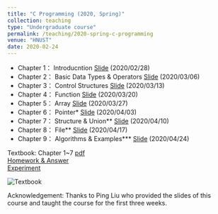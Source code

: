 ```yaml
---
title: "C Programming (2020, Spring)"
collection: teaching
type: "Undergraduate course"
permalink: /teaching/2020-spring-c-programming
venue: "HNUST"
date: 2020-02-24
---
```

* Chapter 1： Introducntion [Slide](http://guoshengkang.github.io/files/Chapt_1.ppt) (2020/02/28)
* Chapter 2： Basic Data Types & Operators [Slide](http://guoshengkang.github.io/files/2020_spring_c_programming/C语言程序设计__第2章.ppt) (2020/03/06)
* Chapter 3： Control Structures [Slide](http://guoshengkang.github.io/files/2020_spring_c_programming/C语言程序设计__第3章.ppt) (2020/03/13)
* Chapter 4： Function [Slide](http://guoshengkang.github.io/files/2020_spring_c_programming/C语言程序设计__第4章.ppt) (2020/03/20)
* Chapter 5： Array [Slide](http://guoshengkang.github.io/files/2020_spring_c_programming/C语言程序设计__第5章.ppt) (2020/03/27)
* Chapter 6： Pointer* [Slide](http://guoshengkang.github.io/files/2020_spring_c_programming/C语言程序设计__第6章.ppt) (2020/04/03)
* Chapter 7： Structure & Union** [Slide](http://guoshengkang.github.io/files/2020_spring_c_programming/C语言程序设计__第7章.ppt) (2020/04/10)
* Chapter 8： File** [Slide](http://guoshengkang.github.io/files/2020_spring_c_programming/C语言程序设计__第8章.ppt) (2020/04/17)
* Chapter 9： Algorithms & Examples*** [Slide](http://guoshengkang.github.io/files/2020_spring_c_programming/C语言程序设计__第9章.ppt) (2020/04/24)

Textbook: Chapter 1~7 [pdf](http://guoshengkang.github.io/files/2020_spring_c_programming/C语言程序设计_教材1-7章.pdf)  
[Homework & Answer](https://github.com/guoshengkang/guoshengkang.github.io/blob/master/files/2020_spring_c_programming/2020-spring-c-programming-HW.md)  
[Experiment](https://github.com/guoshengkang/guoshengkang.github.io/blob/master/files/2020_spring_c_programming/2020-spring-c-programming-EXP.md)

![Textbook](http://guoshengkang.github.io/files/2020-spring-c-programming/textbook.jpg)

Acknowledgement: Thanks to Ping Liu who provided the slides of this course and 
taught the course for the first three weeks.